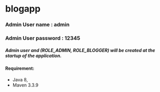 # blogapp

### Admin User name : admin
### Admin User password : 12345

##### Admin user and (ROLE_ADMIN, ROLE_BLOGGER) will be created at the startup of the application. 




#### Requirement:
* Java 8,
* Maven 3.3.9
